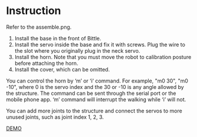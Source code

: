 # Instruction
Refer to the assemble.png. 

1. Install the base in the front of Bittle. 
2. Install the servo inside the base and fix it with screws. Plug the wire to the slot where you originally plug in the neck servo. 
3. Install the horn. Note that you must move the robot to calibration posture before attaching the horn.
4. Install the cover, which can be omitted. 

You can control the horn by ‘m’ or ‘i‘ command. For example, "m0 30", "m0 -10", where 0 is the servo index and the 30 or -10 is any angle allowed by the structure. The command can be sent through the serial port or the mobile phone app.  ‘m’ command will interrupt the walking while ‘i’ will not. 

You can add more joints to the structure and connect the servos to more unused joints, such as joint index 1, 2, 3.

[DEMO](https://youtu.be/NK2nt39-sFc)
